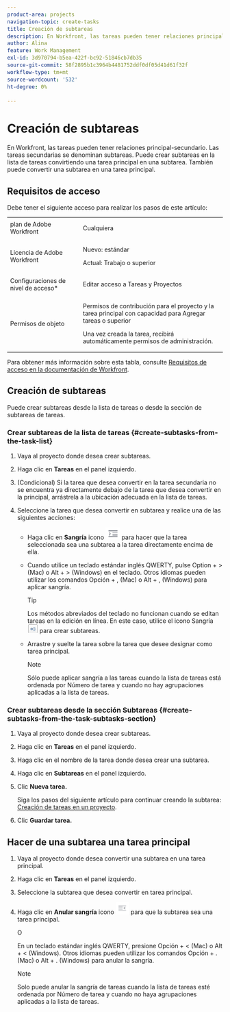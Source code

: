 ```yaml
---
product-area: projects
navigation-topic: create-tasks
title: Creación de subtareas
description: En Workfront, las tareas pueden tener relaciones principal-secundario. Las tareas secundarias se denominan subtareas. Puede crear subtareas en la lista de tareas convirtiendo una tarea principal en una subtarea. También puede convertir una subtarea en una tarea principal.
author: Alina
feature: Work Management
exl-id: 3d970794-b5ea-422f-bc92-51846cb7db35
source-git-commit: 58f2895b1c3964b4481752ddf0df05d41d61f32f
workflow-type: tm+mt
source-wordcount: '532'
ht-degree: 0%

---
```


# Creación de subtareas

En Workfront, las tareas pueden tener relaciones principal-secundario. Las tareas secundarias se denominan subtareas. Puede crear subtareas en la lista de tareas convirtiendo una tarea principal en una subtarea. También puede convertir una subtarea en una tarea principal.

## Requisitos de acceso

Debe tener el siguiente acceso para realizar los pasos de este artículo:

<table style="table-layout:auto"> 
 <col> 
 <col> 
 <tbody> 
  <tr> 
   <td role="rowheader">plan de Adobe Workfront</td> 
   <td> <p>Cualquiera</p> </td> 
  </tr> 
  <tr> 
   <td role="rowheader">Licencia de Adobe Workfront</td> 
   <td> 
   <p>Nuevo: estándar</p>
   <p>Actual: Trabajo o superior</p> </td> 
  </tr> 
  <tr> 
   <td role="rowheader">Configuraciones de nivel de acceso*</td> 
   <td> <p>Editar acceso a Tareas y Proyectos</p>  </td> 
  </tr> 
  <tr> 
   <td role="rowheader">Permisos de objeto</td> 
   <td> <p>Permisos de contribución para el proyecto y la tarea principal con capacidad para Agregar tareas o superior</p> <p>Una vez creada la tarea, recibirá automáticamente permisos de administración.</p>  </td> 
  </tr> 
 </tbody> 
</table>

Para obtener más información sobre esta tabla, consulte [Requisitos de acceso en la documentación de Workfront](/help/quicksilver/administration-and-setup/add-users/access-levels-and-object-permissions/access-level-requirements-in-documentation.md).

## Creación de subtareas

Puede crear subtareas desde la lista de tareas o desde la sección de subtareas de tareas.

### Crear subtareas de la lista de tareas {#create-subtasks-from-the-task-list}

1. Vaya al proyecto donde desea crear subtareas.
1. Haga clic en **Tareas** en el panel izquierdo.
1. (Condicional) Si la tarea que desea convertir en la tarea secundaria no se encuentra ya directamente debajo de la tarea que desea convertir en la principal, arrástrela a la ubicación adecuada en la lista de tareas.
1. Seleccione la tarea que desea convertir en subtarea y realice una de las siguientes acciones:

   * Haga clic en **Sangría** icono ![](assets/indent-icon-nwe-33x29.png) para hacer que la tarea seleccionada sea una subtarea a la tarea directamente encima de ella.
   * Cuando utilice un teclado estándar inglés QWERTY, pulse Option + > (Mac) o Alt + > (Windows) en el teclado. Otros idiomas pueden utilizar los comandos Opción + , (Mac) o Alt + , (Windows) para aplicar sangría.

     >[!TIP]
     >
     >Los métodos abreviados del teclado no funcionan cuando se editan tareas en la edición en línea. En este caso, utilice el icono Sangría ![](assets/cs1.png) para crear subtareas.

   * Arrastre y suelte la tarea sobre la tarea que desee designar como tarea principal.

     >[!NOTE]
     >
     >Sólo puede aplicar sangría a las tareas cuando la lista de tareas está ordenada por Número de tarea y cuando no hay agrupaciones aplicadas a la lista de tareas.

### Crear subtareas desde la sección Subtareas {#create-subtasks-from-the-task-subtasks-section}

1. Vaya al proyecto donde desea crear subtareas.
1. Haga clic en **Tareas** en el panel izquierdo.
1. Haga clic en el nombre de la tarea donde desea crear una subtarea.
1. Haga clic en **Subtareas** en el panel izquierdo.
1. Clic **Nueva tarea.**

   Siga los pasos del siguiente artículo para continuar creando la subtarea: [Creación de tareas en un proyecto](../../../manage-work/tasks/create-tasks/create-tasks-in-project.md).

1. Clic **Guardar tarea.**

## Hacer de una subtarea una tarea principal

1. Vaya al proyecto donde desea convertir una subtarea en una tarea principal.
1. Haga clic en **Tareas** en el panel izquierdo.
1. Seleccione la subtarea que desea convertir en tarea principal.
1. Haga clic en **Anular sangría** icono ![](assets/outdent-icon-nwe-31x29.png) para que la subtarea sea una tarea principal.

   O

   En un teclado estándar inglés QWERTY, presione Opción + &lt; (Mac) o Alt + &lt; (Windows). Otros idiomas pueden utilizar los comandos Opción + . (Mac) o Alt + . (Windows) para anular la sangría.

   >[!NOTE]
   >
   >Solo puede anular la sangría de tareas cuando la lista de tareas esté ordenada por Número de tarea y cuando no haya agrupaciones aplicadas a la lista de tareas.

